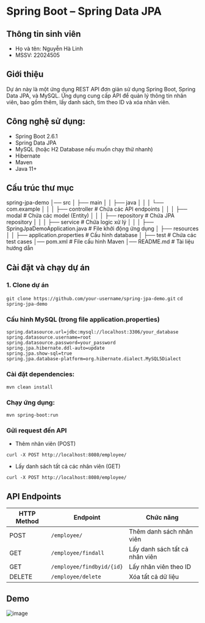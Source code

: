 # Spring Boot – Spring Data JPA

## Thông tin sinh viên 
- Họ và tên: Nguyễn Hà Linh
- MSSV: 22024505

## Giới thiệu 
Dự án này là một ứng dụng REST API đơn giản sử dụng Spring Boot, Spring Data JPA, và MySQL. Ứng dụng cung cấp API để quản lý thông tin nhân viên, bao gồm thêm, lấy danh sách, tìm theo ID và xóa nhân viên.

## Công nghệ sử dụng: 
- Spring Boot 2.6.1
- Spring Data JPA
- MySQL (hoặc H2 Database nếu muốn chạy thử nhanh)
- Hibernate
- Maven
- Java 11+

## Cấu trúc thư mục 
spring-jpa-demo
│── src
│   ├── main
│   │   ├── java
│   │   │   └── com.example
│   │   │       ├── controller  # Chứa các API endpoints
│   │   │       ├── modal       # Chứa các model (Entity)
│   │   │       ├── repository  # Chứa JPA repository
│   │   │       ├── service     # Chứa logic xử lý
│   │   │       ├── SpringJpaDemoApplication.java  # File khởi động ứng dụng
│   ├── resources
│   │   ├── application.properties  # Cấu hình database
│   ├── test  # Chứa các test cases
│── pom.xml  # File cấu hình Maven
│── README.md  # Tài liệu hướng dẫn

## Cài đặt và chạy dự án
### 1. Clone dự án 
``` git clone https://github.com/your-username/spring-jpa-demo.git ```
``` cd spring-jpa-demo ``` 
### Cấu hình MySQL (trong file application.properties)
```
spring.datasource.url=jdbc:mysql://localhost:3306/your_database
spring.datasource.username=root
spring.datasource.password=your_password
spring.jpa.hibernate.ddl-auto=update
spring.jpa.show-sql=true
spring.jpa.database-platform=org.hibernate.dialect.MySQL5Dialect
```
### Cài đặt dependencies:
```
mvn clean install
```
### Chạy ứng dụng:
```
mvn spring-boot:run
```
### Gửi request đến API 
- Thêm nhân viên (POST)
```
curl -X POST http://localhost:8080/employee/
```
- Lấy danh sách tất cả các nhân viên (GET)
```
curl -X POST http://localhost:8080/employee/
```

## API Endpoints

| HTTP Method | Endpoint                 | Chức năng                     |
|------------|--------------------------|-------------------------------|
| POST       | `/employee/`             | Thêm danh sách nhân viên      |
| GET        | `/employee/findall`      | Lấy danh sách tất cả nhân viên |
| GET        | `/employee/findbyid/{id}` | Lấy nhân viên theo ID         |
| DELETE     | `/employee/delete`       | Xóa tất cả dữ liệu            |


## Demo 
![image](https://github.com/user-attachments/assets/14636317-8c78-48e3-b90d-042f43a6f251)

